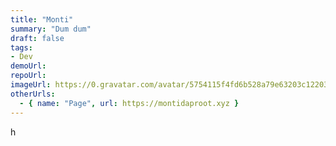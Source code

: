 ```yaml
---
title: "Monti"
summary: "Dum dum"
draft: false
tags:
- Dev
demoUrl:
repoUrl:
imageUrl: https://0.gravatar.com/avatar/5754115f4fd6b528a79e63203c12203739cbb9c90eb4137063d1af7b037ccabb?size=256
otherUrls:
  - { name: "Page", url: https://montidaproot.xyz }
---
```


h
